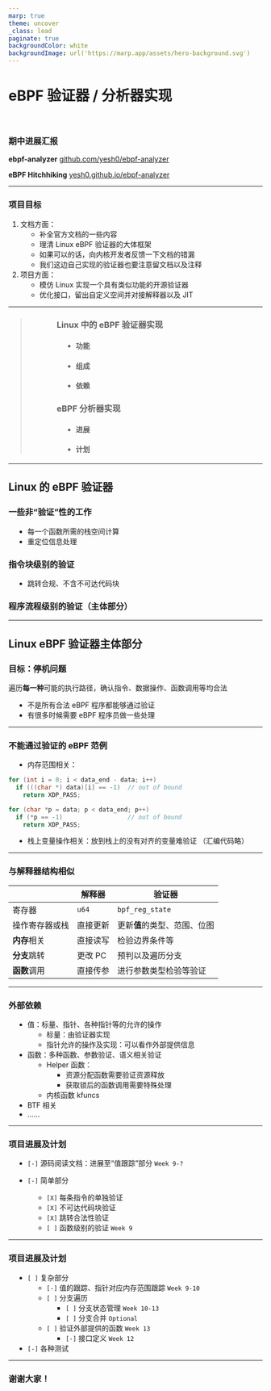 ```yaml
---
marp: true
theme: uncover
_class: lead
paginate: true
backgroundColor: white
backgroundImage: url('https://marp.app/assets/hero-background.svg')
---
```


<style>
section {
  text-align: left;
}

ul {
  margin-left: 1em;
}

section::after {
  font-size: 0.8em;
}
</style>
<style scoped>
section {
  text-align: center;
}
</style>

# eBPF 验证器 / 分析器实现

<br>

### 期中进展汇报

**ebpf-analyzer**
[github.com/yesh0/ebpf-analyzer](https://github.com/yesh0/ebpf-analyzer)
  <!-- 项目地址，当然进度还差得远，最后会开源。 -->

**eBPF Hitchhiking**
[yesh0.github.io/ebpf-analyzer](https://yesh0.github.io/ebpf-analyzer)
  <!--
  下面这个可以说是一点源码阅读的笔记或是文档吧，
  我尽量在我阅读 Linux 源码的过程中把整个脉络理一理，把现有的 eBPF 缺失的文档补全一下，记在这里。
  希望能够对之后的同学或者是其它对 eBPF 感兴趣的人有点帮助吧。
  -->

---

### 项目目标

1. 文档方面：
   - 补全官方文档的一些内容
   - 理清 Linux eBPF 验证器的大体框架
   - 如果可以的话，向内核开发者反馈一下文档的错漏
   - 我们这边自己实现的验证器也要注意留文档以及注释
2. 项目方面：
   - 模仿 Linux 实现一个具有类似功能的开源验证器
   - 优化接口，留出自定义空间并对接解释器以及 JIT

---

<style scoped>
blockquote {
  padding-left: 5em;
}

ul {
  margin-left: 1em;
}
</style>

> ### Linux 中的 eBPF 验证器实现
> - #### 功能
> - #### 组成
> - #### 依赖
> ### eBPF 分析器实现
> - #### 进展
> - #### 计划

<!--
然后就是项目进展相关的内容了。
这里从 Linux 的实现讲起，这些内容其实很多我都记录到刚才说的文档里去了，所以也算一个进展回顾。
-->

---

## Linux 的 eBPF 验证器

<!--
Linux 里面的验证器其实做的事情还挺多的，肯定是不只有“验证”的。
它和 eBPF 后面部分，比如解释器或者 JIT 的部分的耦合非常紧密。
-->

### 一些非“验证”性的工作

- 每一个函数所需的栈空间计算
  <!-- 一个函数的栈的空间是 512 字节，但大部分函数都不会把栈用光，所以提供这些信息可以让 JIT 以及解释器省点内核栈 -->
- 重定位信息处理
  <!-- 之所以这些重定位由内核处理，是因为验证器需要这些重定位指令提供的类型信息 -->

<!--
当然，比如说栈空间计算，要获取这些信息的确也就验证器最合适。
我们的验证器实现也会提供这些信息，但是接口会定义更好一点。

后面就是真正的验证相关的了。
-->

### 指令块级别的验证

- 跳转合规、不含不可达代码块

### 程序流程级别的验证（主体部分）

---

## Linux eBPF 验证器主体部分

### 目标：停机问题

遍历**每一种**可能的执行路径，确认指令、数据操作、函数调用等均合法
- 不是所有合法 eBPF 程序都能够通过验证
- 有很多时候需要 eBPF 程序员做一些处理
<!--
不可能是图灵完备的，比如说下面的集合还算比较常用的循环结构吧，就不能用了。
-->

---

### 不能通过验证的 eBPF 范例


- 内存范围相关：
```c
for (int i = 0; i < data_end - data; i++)
  if (((char *) data)[i] == -1)  // out of bound
    return XDP_PASS;

for (char *p = data; p < data_end; p++)
  if (*p == -1)                  // out of bound
    return XDP_PASS;
```
- 栈上变量操作相关：放到栈上的没有对齐的变量难验证
  （汇编代码略）

---

### 与解释器结构相似

|                | 解释器   | 验证器                   |
|----------------|----------|--------------------------|
| 寄存器         | `u64`    | `bpf_reg_state`          |
| 操作寄存器或栈 | 直接更新 | 更新**值**的类型、范围、位图 |
| **内存**相关       | 直接读写 | 检验边界条件等           |
| **分支**跳转       | 更改 PC  | 预判以及遍历分支         |
| **函数**调用       | 直接传参 | 进行参数类型检验等验证   |

<!--
运行的时候差不多也是一条一条指令地尝试去执行。
基本上要把它分为几个部分的话也和解释器差不多，四种检查。
-->

---

### 外部依赖

- 值：标量、指针、各种指针等的允许的操作
  - 标量：由验证器实现
  - 指针允许的操作及实现：可以看作外部提供信息
    <!-- 题外话，似乎为了这个 Linux 里手动实现了一个虚函数表 -->
- 函数：多种函数、参数验证、语义相关验证
  - Helper 函数：
    - 资源分配函数需要验证资源释放
    - 获取锁后的函数调用需要特殊处理
  - 内核函数 kfuncs
- BTF 相关
- ……

---

### 项目进展及计划

- `[-]` 源码阅读文档：进展至“值跟踪”部分 `Week 9-?`

- `[-]` 简单部分
  - `[X]` 每条指令的单独验证
  - `[X]` 不可达代码块验证
  - `[X]` 跳转合法性验证
  - `[ ]` 函数级别的验证 `Week 9`

<!--
简单部分就是不需要跟踪流程的验证。
实现起来的确很简单，但是当时实现的时候，我还没开始仔细看源码，
内部函数这部分在文档里几乎，就是没有，现在看完相关的代码了可以之后补上。
但这部分还是简单的。
-->

---

### 项目进展及计划

- `[ ]` 复杂部分
  - `[-]` 值的跟踪、指针对应内存范围跟踪 `Week 9-10`
  - `[ ]` 分支遍历
    - `[ ]` 分支状态管理 `Week 10-13`
    - `[ ]` 分支合并 `Optional`
  - `[ ]` 验证外部提供的函数 `Week 13`
    - `[-]` 接口定义 `Week 12`
- `[-]` 各种测试

<!--
然后就是复杂的部分。
-->

---

### 谢谢大家！

